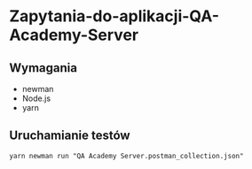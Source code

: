 # Zapytania-do-aplikacji-QA-Academy-Server

## Wymagania
* newman
* Node.js
* yarn

## Uruchamianie testów
```yarn newman run "QA Academy Server.postman_collection.json"```
